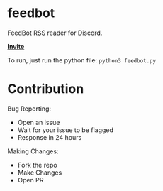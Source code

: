 # feedbot
FeedBot RSS reader for Discord.

**[Invite](https://discord.com/api/oauth2/authorize?client_id=841305516994330624&permissions=8&scope=bot)**

To run, just run the python file:
`python3 feedbot.py`

# Contribution

Bug Reporting:
- Open an issue
- Wait for your issue to be flagged
- Response in 24 hours


Making Changes:
- Fork the repo
- Make Changes
- Open PR
